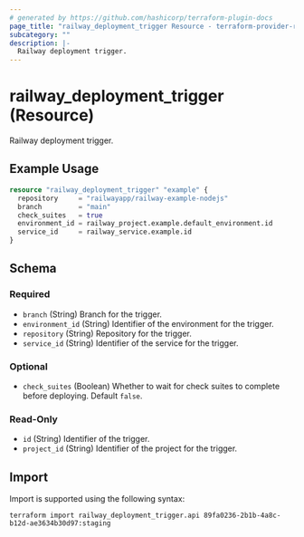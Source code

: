 ```yaml
---
# generated by https://github.com/hashicorp/terraform-plugin-docs
page_title: "railway_deployment_trigger Resource - terraform-provider-railway"
subcategory: ""
description: |-
  Railway deployment trigger.
---
```


# railway_deployment_trigger (Resource)

Railway deployment trigger.

## Example Usage

```terraform
resource "railway_deployment_trigger" "example" {
  repository     = "railwayapp/railway-example-nodejs"
  branch         = "main"
  check_suites   = true
  environment_id = railway_project.example.default_environment.id
  service_id     = railway_service.example.id
}
```

<!-- schema generated by tfplugindocs -->
## Schema

### Required

- `branch` (String) Branch for the trigger.
- `environment_id` (String) Identifier of the environment for the trigger.
- `repository` (String) Repository for the trigger.
- `service_id` (String) Identifier of the service for the trigger.

### Optional

- `check_suites` (Boolean) Whether to wait for check suites to complete before deploying. Default `false`.

### Read-Only

- `id` (String) Identifier of the trigger.
- `project_id` (String) Identifier of the project for the trigger.

## Import

Import is supported using the following syntax:

```shell
terraform import railway_deployment_trigger.api 89fa0236-2b1b-4a8c-b12d-ae3634b30d97:staging
```
